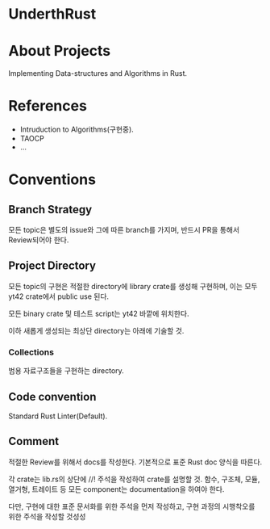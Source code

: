 # UnderthRust

# About Projects
Implementing Data-structures and Algorithms in Rust.

# References
- Intruduction to Algorithms(구현중).
- TAOCP
- ...

# Conventions
## Branch Strategy
모든 topic은 별도의 issue와 그에 따른 branch를 가지며, 반드시 PR을 통해서 Review되어야 한다.

## Project Directory
모든 topic의 구현은 적절한 directory에 library crate를 생성해 구현하며, 이는 모두 yt42 crate에서 public use 된다.

모든 binary crate 및 테스트 script는 yt42 바깥에 위치한다.

이하 새롭게 생성되는 최상단 directory는 아래에 기술할 것.

### Collections
범용 자료구조들을 구현하는 directory.

## Code convention
Standard Rust Linter(Default).

## Comment
적절한 Review를 위해서 docs를 작성한다. 기본적으로 표준 Rust doc 양식을 따른다.

각 crate는 lib.rs의 상단에 //! 주석을 작성하여 crate를 설명할 것. 함수, 구조체, 모듈, 열거형, 트레이트 등 모든 component는 documentation을 하여야 한다.

다만, 구현에 대한 표준 문서화를 위한 주석을 먼저 작성하고, 구현 과정의 시행착오를 위한 주석을 작성할 것성성
